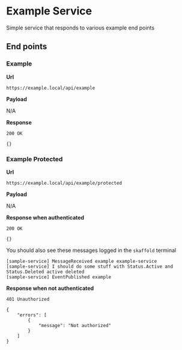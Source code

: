 # Example Service

Simple service that responds to various example end points

## End points

### Example

**Url**

`https://example.local/api/example`

**Payload**

N/A

**Response**

```
200 OK

{}
```

### Example Protected

**Url**

`https://example.local/api/example/protected`

**Payload**

N/A

**Response when authenticated**

```
200 OK

{}
```

You should also see these messages logged in the `skaffold` terminal

```
[sample-service] MessageReceived example example-service
[sample-service] I should do some stuff with Status.Active and Status.Deleted active deleted
[sample-service] EventPublished example
```

**Response when not authenticated**

```
401 Unauthorized

{
    "errors": [
        {
            "message": "Not authorized"
        }
    ]
}
```
